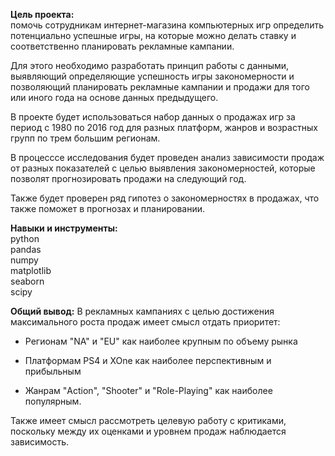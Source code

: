 **Цель проекта:**  
помочь сотрудникам интернет-магазина компьютерных игр определить потенциально успешные игры, на которые можно делать ставку и соответственно планировать рекламные кампании.

Для этого необходимо разработать принцип работы с данными, выявляющий определяющие успешность игры закономерности и позволяющий планировать рекламные кампании и продажи для того или иного года на основе данных предыдущего.

В проекте будет использоваться набор данных о продажах игр за период с 1980 по 2016 год для разных платформ, жанров и возрастных групп по трем большим регионам.  

В процесссе исследования будет проведен анализ зависимости продаж от разных показателей с целью выявления закономерностей, которые позволят прогнозировать продажи на следующий год.  

Также будет проверен ряд гипотез о закономерностях в продажах, что также поможет в прогнозах и планировании.

**Навыки и инструменты:**  
python  
pandas  
numpy  
matplotlib  
seaborn  
scipy  

**Общий вывод:**
В рекламных кампаниях с целью достижения максимального роста продаж имеет смысл отдать приоритет:

- Регионам "NA" и "EU"  как наиболее крупным по объему рынка

- Платформам PS4 и XOne как наиболее перспективным и прибыльным

- Жанрам "Action", "Shooter" и "Role-Playing" как наиболее популярным.

Также имеет смысл рассмотреть целевую работу с критиками, поскольку между их оценками и уровнем продаж наблюдается зависимость.

